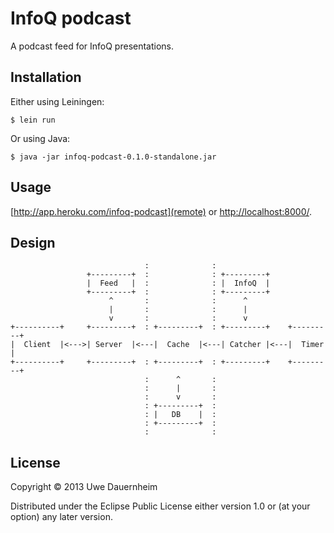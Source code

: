 # InfoQ podcast

A podcast feed for InfoQ presentations.

## Installation

Either using Leiningen:

    $ lein run

Or using Java:

    $ java -jar infoq-podcast-0.1.0-standalone.jar

## Usage

[http://app.heroku.com/infoq-podcast](remote) or
[http://localhost:8000/](local).

## Design

                                  :              :
                     +---------+  :              : +---------+
                     |  Feed   |  :              : |  InfoQ  |
                     +---------+  :              : +---------+
                          ^       :              :      ^
                          |       :              :      |
                          v       :              :      v
    +----------+     +---------+  : +---------+  : +---------+    +---------+
    |  Client  |<--->| Server  |<---|  Cache  |<---| Catcher |<---|  Timer  |
    +----------+     +---------+  : +---------+  : +---------+    +---------+
                                  :      ^       :
                                  :      |       :
                                  :      v       :
                                  : +---------+  :
                                  : |   DB    |  :
                                  : +---------+  :
                                  :              :

## License

Copyright © 2013 Uwe Dauernheim

Distributed under the Eclipse Public License either version 1.0 or (at your
option) any later version.
